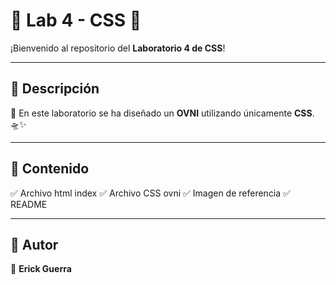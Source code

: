 # 🌟 Lab 4 - CSS 🎨

¡Bienvenido al repositorio del **Laboratorio 4 de CSS**!

---

## 📌 Descripción
🚀 En este laboratorio se ha diseñado un **OVNI** utilizando únicamente **CSS**. 🛸✨

---

## 📌 Contenido
✅ Archivo html index
✅ Archivo CSS ovni
✅ Imagen de referencia
✅ README

---

## 👤 Autor
📌 **Erick Guerra**

